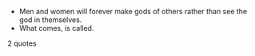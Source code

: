  - Men and women will forever make gods of others rather than see the god in themselves.
 - What comes, is called.

2 quotes
